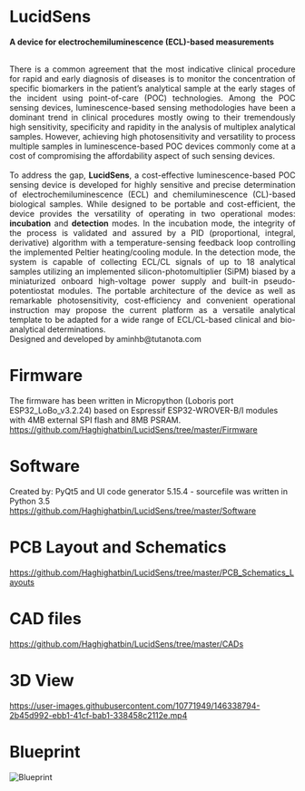 # LucidSens
<b>A device for electrochemiluminescence (ECL)-based measurements</b><br /><br />
<p align='justify'>
  There is a common agreement that the most indicative clinical procedure for rapid and early diagnosis of diseases is to monitor the concentration of specific biomarkers in the patient’s analytical sample at the early stages of the incident using point-of-care (POC) technologies. Among the POC sensing devices, luminescence-based sensing methodologies have been a dominant trend in clinical procedures mostly owing to their tremendously high sensitivity, specificity and rapidity in the analysis of multiplex analytical samples. However, achieving high photosensitivity and versatility to process multiple samples in luminescence-based POC devices commonly come at a cost of compromising the affordability aspect of such sensing devices. <br /><br />To address the gap, <b>LucidSens</b>, a cost-effective luminescence-based POC sensing device is developed for highly sensitive and precise determination of electrochemiluminescence (ECL) and chemiluminescence (CL)-based biological samples. While designed to be portable and cost-efficient, the device provides the versatility of operating in two operational modes: <b>incubation</b> and <b>detection</b> modes. In the incubation mode, the integrity of the process is validated and assured by a PID (proportional, integral, derivative) algorithm with a temperature-sensing feedback loop controlling the implemented Peltier heating/cooling module. In the detection mode, the system is capable of collecting ECL/CL signals of up to 18 analytical samples utilizing an implemented silicon-photomultiplier (SiPM) biased by a miniaturized onboard high-voltage power supply and built-in pseudo-potentiostat modules. The portable architecture of the device as well as remarkable photosensitivity, cost-efficiency and convenient operational instruction may propose the current platform as a versatile analytical template to be adapted for a wide range of ECL/CL-based clinical and bio-analytical determinations. <br />Designed and developed by aminhb@tutanota.com
</p>

# Firmware
The firmware has been written in Micropython (Loboris port ESP32_LoBo_v3.2.24) based on Espressif ESP32-WROVER-B/I modules with 4MB external SPI flash and 8MB PSRAM.<br />
https://github.com/Haghighatbin/LucidSens/tree/master/Firmware

# Software
Created by: PyQt5 and UI code generator 5.15.4 - sourcefile was written in Python 3.5<br />
https://github.com/Haghighatbin/LucidSens/tree/master/Software

# PCB Layout and Schematics
https://github.com/Haghighatbin/LucidSens/tree/master/PCB_Schematics_Layouts

# CAD files
https://github.com/Haghighatbin/LucidSens/tree/master/CADs

# 3D View
https://user-images.githubusercontent.com/10771949/146338794-2b45d992-ebb1-41cf-bab1-338458c2112e.mp4

# Blueprint 
![Blueprint](https://user-images.githubusercontent.com/10771949/145778049-273bda3b-fbe4-4f7a-9181-483e26bb7e1b.jpg)



